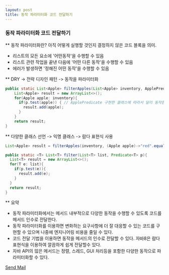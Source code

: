 ```yaml
---
layout: post
title: 동작 파라미터화 코드 전달하기
---
```

### 동작 파라미터화 코드 전달하기 ###
** 동작 파라미터화란?
아직 어떻게 실행할 것인지 결정하지 않은 코드 블록을 의미.
- 리스트의 모든 요소에 '어떤동작'을 수행할 수 있음
- 리스트 관련 작업을 끝낸 다음에 '어떤 다른 동작'을 수행할 수 있음
- 에러가 발생하면 '정해진 어떤 동작'을 수행할 수 있음

** DRY -> 전략 디자인 패턴 -> 동작을 파라미터화
```JAVA
public static List<Apple> filterApples(List<Apple> inventory, ApplePredicate p){
    List<Apple> result = new ArrayList<>();
    for(Apple apple: inventory){
      if(p.test(apple)) { // ApplePredicate 구현한 클래스에 따라서 달리 동작함.
        result.add(apple);
      }
    }
    return result;
}
```

** 다양한 클래스 선언 -> 익명 클래스 -> 람다 표현식 사용 
```JAVA
List<Apple> result = filterApples(inventory, (Apple apple)->"red".equals(apple.getColor()));

public static <T> List<T> filter(List<T> list, Predicate<T> p){
  List<T> result = new ArrayList<>();
  for(T e: list){
    if(p.test(e)){
      result.add(e);
    }
  }
  return result;
}
```

** 요약
- 동작 파라미터화에서는 메서드 내부적으로 다양한 동작을 수행할 수 있도록 코드를 메서드 인수로 전달한다.
- 동작 파라미터화를 이용하면 변화하는 요구사항에 더 잘 대응할 수 있는 코드를 구현할 수 있으며 나중에 엔지니어링 비용을 줄일 수 있다.
- 코드 전달 기법을 이용하면 동작을 메서드의 인수로 전달할 수 있다. 자바8은 람다 표현식을 이용하여 깔끔하게 쉽게 전달할수 있다.
- 자바 API의 많은 메서드는 정렬, 스레드, GUI 처리등을 포함한 다양한 동작으로 파라미터화할 수 있다.

[Send Mail](mailto:probyoo@gmail.com)
